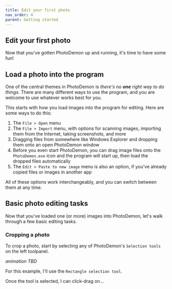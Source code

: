 ```yaml
---
title: Edit your first photo
nav_order: 4
parent: Getting started
---
```


## Edit your first photo

Now that you've gotten PhotoDemon up and running, it's time to have some fun!

## Load a photo into the program

One of the central themes in PhotoDemon is *there's no **one** right way to do things*.  There are many different ways to use the program, and you are welcome to use whatever works best for you.

This starts with how you load images into the program for editing.  Here are some ways to do this:

1. The `File > Open` menu
2. The `File > Import` menu, with options for scanning images, importing them from the Internet, taking screenshots, and more
3. Dragging files from somewhere like Windows Explorer and dropping them onto an open PhotoDemon window
4. Before you even start PhotoDemon, you can drag image files onto the `PhotoDemon.exe` icon and the program will start up, then load the dropped files automatically
5. The `Edit > Paste to new image` menu is also an option, if you've already copied files or images in another app

All of these options work interchangeably, and you can switch between them at any time.

## Basic photo editing tasks

Now that you've loaded one (or more) images into PhotoDemon, let's walk through a few basic editing tasks.

### Cropping a photo

To crop a photo, start by selecting any of PhotoDemon's `Selection tools` on the left toolpanel.

*animation TBD*

For this example, I'll use the `Rectangle selection tool`.

Once the tool is selected, I can click-drag on...
